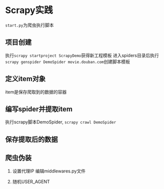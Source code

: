 # Scrapy实践
`start.py`为爬虫执行脚本

## 项目创建
执行`scrapy startproject ScrapyDemo`获得新工程模板
进入spiders目录后执行`scrapy genspider DemoSpider movie.douban.com`创建脚本模板

## 定义item对象
item是保存爬取到的数据的容器

## 编写spider并提取item
执行scrapy脚本DemoSpider, `scrapy crawl DemoSpider`

## 保存提取后的数据

## 爬虫伪装
1. 设置代理IP
编辑middlewares.py文件

2. 随机USER_AGENT